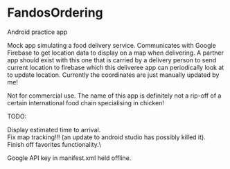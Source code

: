 # FandosOrdering
Android practice app

Mock app simulating a food delivery service. 
Communicates with Google Firebase to get location data to display on a map when delivering.
A partner app should exist with this one that is carried by a delivery person to send current location to firebase which this deliveree app can periodically look at to update location.
Currently the coordinates are just manually updated by me!

Not for commercial use.
The name of this app is definitely not a rip-off of a certain international food chain specialising in chicken!

TODO:

Display estimated time to arrival.\
Fix map tracking!!! (an update to android studio has possibly killed it).\
Finish off favorites functionality.\

Google API key in manifest.xml held offline.
